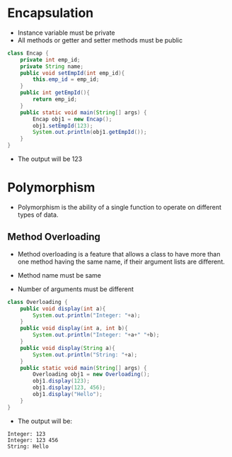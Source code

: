 # Encapsulation

- Instance variable must be private
- All methods or getter and setter methods must be public
  
```java
class Encap {
    private int emp_id;
    private String name;
    public void setEmpId(int emp_id){
        this.emp_id = emp_id;
    }
    public int getEmpId(){
        return emp_id;
    }
    public static void main(String[] args) {
        Encap obj1 = new Encap();
        obj1.setEmpId(123);
        System.out.println(obj1.getEmpId());
    }
}
```

- The output will be 123


# Polymorphism

- Polymorphism is the ability of a single function to operate on different types of data.

## Method Overloading

- Method overloading is a feature that allows a class to have more than one method having the same name, if their argument lists are different.

- Method name must be same
- Number of arguments must be different

```java
class Overloading {
    public void display(int a){
        System.out.println("Integer: "+a);
    }
    public void display(int a, int b){
        System.out.println("Integer: "+a+" "+b);
    }
    public void display(String a){
        System.out.println("String: "+a);
    }
    public static void main(String[] args) {
        Overloading obj1 = new Overloading();
        obj1.display(123);
        obj1.display(123, 456);
        obj1.display("Hello");
    }
}
```

- The output will be:
```
Integer: 123
Integer: 123 456
String: Hello
```
